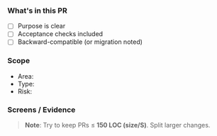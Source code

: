 <!-- .github/pull_request_template.md -->
### What's in this PR
- [ ] Purpose is clear
- [ ] Acceptance checks included
- [ ] Backward-compatible (or migration noted)

### Scope
- Area: <!-- infra/backend/frontend/data/dbt/security/ci -->
- Type:  <!-- feat/fix/chore/docs -->
- Risk:  <!-- low/med/high -->

### Screens / Evidence
<!-- images, logs, links -->

> **Note**: Try to keep PRs ≤ **150 LOC (size/S)**. Split larger changes.